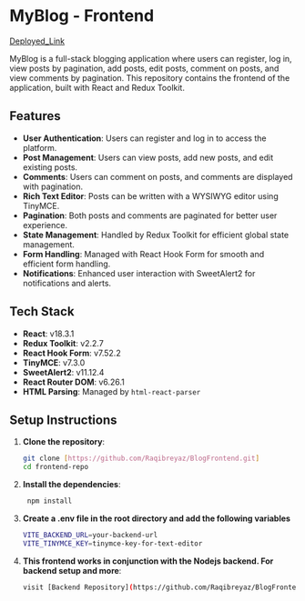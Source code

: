 # MyBlog - Frontend

[Deployed_Link](https://my-blog-raqib.netlify.app)

MyBlog is a full-stack blogging application where users can register, log in, view posts by pagination, add posts, edit posts, comment on posts, and view comments by pagination. This repository contains the frontend of the application, built with React and Redux Toolkit.

## Features
- **User Authentication**: Users can register and log in to access the platform.
- **Post Management**: Users can view posts, add new posts, and edit existing posts.
- **Comments**: Users can comment on posts, and comments are displayed with pagination.
- **Rich Text Editor**: Posts can be written with a WYSIWYG editor using TinyMCE.
- **Pagination**: Both posts and comments are paginated for better user experience.
- **State Management**: Handled by Redux Toolkit for efficient global state management.
- **Form Handling**: Managed with React Hook Form for smooth and efficient form handling.
- **Notifications**: Enhanced user interaction with SweetAlert2 for notifications and alerts.

## Tech Stack
- **React**: v18.3.1
- **Redux Toolkit**: v2.2.7
- **React Hook Form**: v7.52.2
- **TinyMCE**: v7.3.0
- **SweetAlert2**: v11.12.4
- **React Router DOM**: v6.26.1
- **HTML Parsing**: Managed by `html-react-parser`

## Setup Instructions

1. **Clone the repository**:
   ```bash
   git clone [https://github.com/Raqibreyaz/BlogFrontend.git]
   cd frontend-repo

2. **Install the dependencies**:
   ```bash
    npm install

3. **Create a .env file in the root directory and add the following variables**
   ```bash
   VITE_BACKEND_URL=your-backend-url
   VITE_TINYMCE_KEY=tinymce-key-for-text-editor

4. **This frontend works in conjunction with the Nodejs backend. For backend setup and more**:
   ```bash
   visit [Backend Repository](https://github.com/Raqibreyaz/BlogFrontend.git)